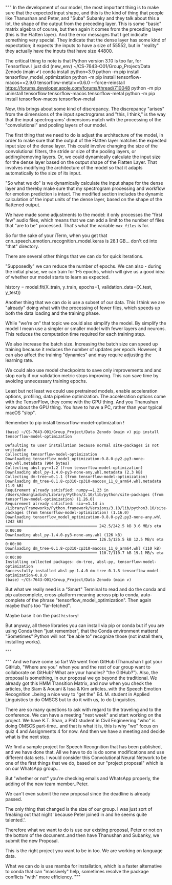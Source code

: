 """ In the development of our model, the most important thing is to
make sure that the expected input shape, and this is the kind of thing
that people like Thanushan and Peter, and "Suba" Subanky and they talk about
this a lot, the shape of the output from the preceding layer. This is some
"basic" matrix algebra of course, but then again it comes from the preceding
layer (this is the Flatten layer). And the error messages that I get indicate
something very special. They indicate that the dense layer has some kind of
expectation; it expects the inputs to have a size of 55552, but in "reality" they
actually have the inputs that have size 44800.

The critical thing to note is that Python version 3.10 is too far, for Tensorflow.
I just did
(new_env) ~/CS-7643-O01/Group_Project/Data Zenodo (main ✔) conda install python=3.9
python -m pip install tensorflow_model_optimization
python -m pip install tensorflow-macos==2.9.0 tensorflow-metal==0.6.0 --force-reinstall
https://forums.developer.apple.com/forums/thread/710048
python -m pip uninstall tensorflow tensorflow-macos tensorflow-metal
python -m pip install tensorflow-macos tensorflow-metal


Now, this brings about some kind of discrepancy. The discrepancy "arises" from
the dimensions of the input spectrograms and "this, I think," is the way that
the input spectrograms' dimensions match with the processing of the "convolutional"
and pooling layers of our model.

The first thing that we need to do is adjust the architecture of the model, in
order to make sure that the output of the Flatten layer matches the expected
input size of the dense layer. This could involve changing the size of the
convolutional filters, the stride or size of the pooling layers, or adding/removing
layers. Or, we could dynamically calculate the input size for the dense layer
based on the output shape of the Flatten Layer. That involves modifying the
architecture of the model so that it adapts automatically to the size of its
input.

"So what we do" is we dynamically calculate the input shape for the dense layer
and thereby make sure that my spectrogram processing and workflow for emotion
prediction is intact. The modified section includes the dynamic calculation of
the input units of the dense layer, based on the shape of the flattened output.

We have made some adjustments to the model: it only processes the "first few"
audio files, which means that we can add a limit to the number of files that
"are to be" processed. That's what the variable `max_files` is for.

So for the sake of your iTerm, when you get that cnn_speech_emotion_recognition_model.keras is 28.1 GB... don't cd into "that" directory.

There are several other things that we can do for quick iterations.

"Supposedly" we can reduce the number of epochs. We can also - during the initial phase, we can train for 1-5 epochs, which will give us a good idea of whether our model starts to learn as expected.

history = model.fit(X_train, y_train, epochs=1, validation_data=(X_test, y_test))

Another thing that we can do is use a subset of our data. This I think we are "already"
doing what with the processing of fewer files, which speeds up both the data
loading and the training phase.

While "we're on" that topic we could also simplify the model. By simplify the model
I mean use a simpler or smaller model with fewer layers and neurons. This reduces
the computation time required for each training step.

We also increase the batch size. Increasing the batch size can speed up training
because it reduces the number of updates per epoch. However, it can also affect the
training "dynamics" and may require adjusting the learning rate.

We could also use model checkpoints to save only improvements and and stop early
if our validation metric stops improving. This can save time by avoiding unnecessary
training epochs.

Least but not least we could use pretrained models, enable acceleration options, profiling, data pipeline optimization. The acceleration options come with the TensorFlow, they come with the GPU thing. And you Thanushan know about the GPU thing. You have to have a PC, rather than your typical macOS "slop".

Remember to pip install tensorflow-model-optimization !

    (base) ~/CS-7643-O01/Group_Project/Data Zenodo (main ✗) pip install tensorflow-model-optimization

    Defaulting to user installation because normal site-packages is not writeable
    Collecting tensorflow-model-optimization
    Downloading tensorflow_model_optimization-0.8.0-py2.py3-none-any.whl.metadata (904 bytes)
    Collecting absl-py~=1.2 (from tensorflow-model-optimization)
    Downloading absl_py-1.4.0-py3-none-any.whl.metadata (2.3 kB)
    Collecting dm-tree~=0.1.1 (from tensorflow-model-optimization)
    Downloading dm_tree-0.1.8-cp310-cp310-macosx_11_0_arm64.whl.metadata (1.9 kB)
    Requirement already satisfied: numpy~=1.23 in /Users/deangladish/Library/Python/3.10/lib/python/site-packages (from tensorflow-model-optimization) (1.26.0)
    Requirement already satisfied: six~=1.14 in /Library/Frameworks/Python.framework/Versions/3.10/lib/python3.10/site-packages (from tensorflow-model-optimization) (1.16.0)
    Downloading tensorflow_model_optimization-0.8.0-py2.py3-none-any.whl (242 kB)
    ━━━━━━━━━━━━━━━━━━━━━━━━━━━━━━━━━━━━━━━━ 242.5/242.5 kB 3.6 MB/s eta 0:00:00
    Downloading absl_py-1.4.0-py3-none-any.whl (126 kB)
    ━━━━━━━━━━━━━━━━━━━━━━━━━━━━━━━━━━━━━━━━ 126.5/126.5 kB 12.5 MB/s eta 0:00:00
    Downloading dm_tree-0.1.8-cp310-cp310-macosx_11_0_arm64.whl (110 kB)
    ━━━━━━━━━━━━━━━━━━━━━━━━━━━━━━━━━━━━━━━━ 110.7/110.7 kB 19.1 MB/s eta 0:00:00
    Installing collected packages: dm-tree, absl-py, tensorflow-model-optimization
    Successfully installed absl-py-1.4.0 dm-tree-0.1.8 tensorflow-model-optimization-0.8.0
    (base) ~/CS-7643-O01/Group_Project/Data Zenodo (main ✗)

But what we really need is a "Smart" Terminal to read and do the conda and pip
autocomplete, cross-platform meaning across pip to conda, auto-complete of
the phrase "tensorflow_model_optimization".
Then again maybe that's too "far-fetched".

Maybe base it on the past `history`!

But anyway, all these libraries you can install via pip or conda but if you
are using Conda then "just remember", that the Conda environment matters!
"Sometimes" Python will not "be able to" recognize those (not install them,
installing works).

"""


""" And we have come so far! We went from GitHub (Thanushan I got your GitHub,
"Where are you" when you and the rest of our group want to collaborate on
GitHub? What are your handles? "the GitHub?"). Also, the proposal is something,
in our proposal we go beyond the traditional. We already got this HMM Transition
Matrix, and now when you check the articles, the Siam & Aouani & Issa & Kim
articles..with the Speech Emotion Recognition ..being a nice way to "get the"
Ed. M. student in Applied Linguistics to do OMSCS but to do it with us, to do
Linguistics.

There are so many questions to ask with regard to the traveling and to the
conference. We can have a meeting "next week" and start working on the project.
We have K.T. Shan, a PhD student in Civil Engineering "who" is doing OMSCS part-time..
and that is what it is, this is why "we" focus on quiz 4 and Assignments 4
for now. And then we have a meeting and decide what is the next step.

We find a sample project for Speech Recognition that has been published, and
we have done that. All we have to do is do some modifications and use different
data sets. I would consider this Convolutional Neural Network to be one of the
first things that we do, based on our "project proposal" which is on our
WhatsApp group...

But "whether or not" you're checking emails and WhatsApp properly, the adding
of the new team member..Peter.

We can't even submit the new proposal since the deadline is already passed.

The only thing that changed is the size of our group. I was just sort of freaking
out that night 'because Peter joined in and he seems quite talented.'.

Therefore what we want to do is use our existing proposal, Peter or not on the
bottom of the document..and then have Thanushan and Subanky, we submit the
new Proposal.

This is the right project you want to be in too. We are working on language data.

What we can do is use mamba for installation, which is a faster alternative to
conda that can "massively" help, sometimes resolve the package conflicts "with"
more efficiency.
"""


